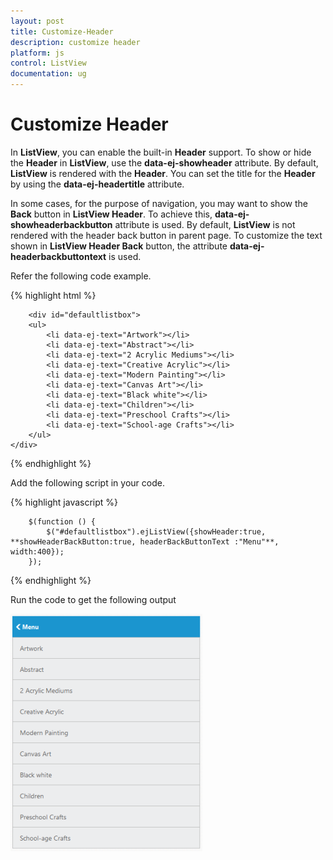 ```yaml
---
layout: post
title: Customize-Header
description: customize header
platform: js
control: ListView
documentation: ug
---
```


# Customize Header

In **ListView**, you can enable the built-in **Header** support. To show or hide the **Header** in **ListView**, use the **data-ej-showheader** attribute. By default, **ListView** is rendered with the **Header**. You can set the title for the **Header** by using the **data-ej-headertitle** attribute.

In some cases, for the purpose of navigation, you may want to show the **Back** button in **ListView Header**. To achieve this, **data-ej-showheaderbackbutton** attribute is used. By default, **ListView** is not rendered with the header back button in parent page. To customize the text shown in **ListView Header Back** button, the attribute **data-ej-headerbackbuttontext** is used. 

Refer the following code example.



{% highlight html %}


        <div id="defaultlistbox">
        <ul>
            <li data-ej-text="Artwork"></li>
            <li data-ej-text="Abstract"></li>
            <li data-ej-text="2 Acrylic Mediums"></li>
            <li data-ej-text="Creative Acrylic"></li>
            <li data-ej-text="Modern Painting"></li>
            <li data-ej-text="Canvas Art"></li>
            <li data-ej-text="Black white"></li>
            <li data-ej-text="Children"></li>
            <li data-ej-text="Preschool Crafts"></li>
            <li data-ej-text="School-age Crafts"></li>
        </ul>
    </div>
    
{% endhighlight %}

Add the following script in your code.
    
{% highlight javascript %}
 
        $(function () {
            $("#defaultlistbox").ejListView({showHeader:true, **showHeaderBackButton:true, headerBackButtonText :"Menu"**, width:400});
        });

{% endhighlight %}



Run the code to get the following output

![](/js/ListView/Customize-Header_images/Customize-Header_img1.png) 

